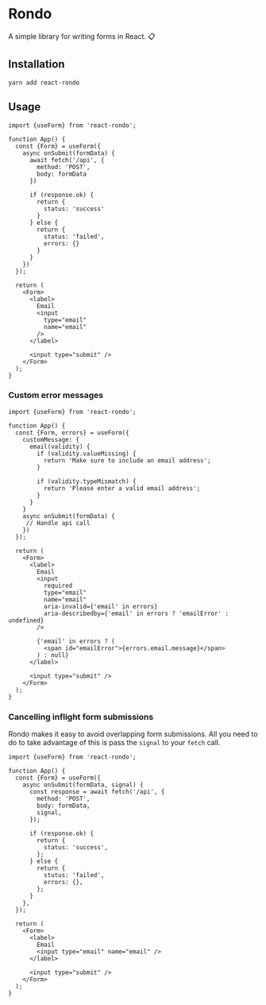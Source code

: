 # Rondo

A simple library for writing forms in React. 📋

## Installation

`yarn add react-rondo`

## Usage

```tsx
import {useForm} from 'react-rondo';

function App() {
  const {Form} = useForm({
    async onSubmit(formData) {
      await fetch('/api', {
        method: 'POST',
        body: formData
      })

      if (response.ok) {
        return {
          status: 'success'
        }
      } else {
        return {
          status: 'failed',
          errors: {}
        }
      }
    })
  });

  return (
    <Form>
      <label>
        Email
        <input
          type="email"
          name="email"
        />
      </label>

      <input type="submit" />
    </Form>
  );
}
```

### Custom error messages

```tsx
import {useForm} from 'react-rondo';

function App() {
  const {Form, errors} = useForm({
    customMessage: {
      email(validity) {
        if (validity.valueMissing) {
          return 'Make sure to include an email address';
        }

        if (validity.typeMismatch) {
          return 'Please enter a valid email address';
        }
      }
    }
    async onSubmit(formData) {
     // Handle api call
    })
  });

  return (
    <Form>
      <label>
        Email
        <input
          required
          type="email"
          name="email"
          aria-invalid={'email' in errors}
          aria-describedby={'email' in errors ? 'emailError' : undefined}
        />

        {'email' in errors ? (
          <span id="emailError">{errors.email.message}</span>
        ) : null}
      </label>

      <input type="submit" />
    </Form>
  );
}
```

### Cancelling inflight form submissions

Rondo makes it easy to avoid overlapping form submissions. All you need to do to take advantage of this is pass the `signal` to your `fetch` call.

```tsx
import {useForm} from 'react-rondo';

function App() {
  const {Form} = useForm({
    async onSubmit(formData, signal) {
      const response = await fetch('/api', {
        method: 'POST',
        body: formData,
        signal,
      });

      if (response.ok) {
        return {
          status: 'success',
        };
      } else {
        return {
          stutus: 'failed',
          errors: {},
        };
      }
    },
  });

  return (
    <Form>
      <label>
        Email
        <input type="email" name="email" />
      </label>

      <input type="submit" />
    </Form>
  );
}
```
